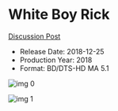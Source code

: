 # White Boy Rick

[Discussion Post](https://www.avsforum.com/threads/bass-eq-for-filtered-movies.2995212/post-57322544)

* Release Date: 2018-12-25
* Production Year: 2018
* Format: BD/DTS-HD MA 5.1

![img 0](https://i.imgur.com/yUAYYxR.jpg)

![img 1](https://i.imgur.com/8SjA5xT.jpg)

